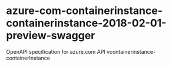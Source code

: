 # azure-com-containerinstance-containerinstance-2018-02-01-preview-swagger
OpenAPI specification for azure.com API vcontainerinstance-containerInstance
